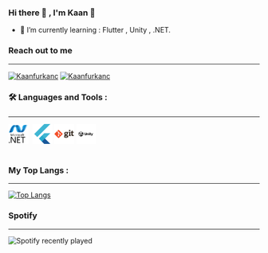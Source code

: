 ### Hi there 👋 , I'm Kaan 🙂




- 🌱 I’m currently learning : Flutter , Unity , .NET. 

### Reach out to me 

<hr>

<p align="left">
<a href="https://www.linkedin.com/in/kaan-furkan-%C3%A7ak%C4%B1ro%C4%9Flu-bb86b1211/" target="blank"><img align="center" src="https://unpkg.com/simple-icons@v6/icons/linkedin.svg" alt="Kaanfurkanc" height="30" widht="40" /></a>
<a href="https://www.instagram.com/kaanfurkanc/?hl=tr" target="blank"><img align="center" src="https://unpkg.com/simple-icons@v6/icons/instagram.svg" alt="Kaanfurkanc" height="30" widht="40" /></a>
</p>

### :hammer_and_wrench: Languages and Tools :
###

<hr> 

<div>
  <img src="https://github.com/devicons/devicon/blob/master/icons/dot-net/dot-net-original-wordmark.svg" title=".NET" alt=".NET" width="40" height"40"/>&nbsp;
  <img src="https://github.com/devicons/devicon/blob/master/icons/flutter/flutter-original.svg" title="Flutter" alt="Flutter" width="40" height="40"/>
  <img src="https://github.com/devicons/devicon/blob/master/icons/git/git-original-wordmark.svg" title="Git" **alt="Git" width="40" height="40"/>
   <img src="https://github.com/devicons/devicon/blob/master/icons/unity/unity-original-wordmark.svg" title="Unity" alt="Unity" width="40" height="40"/>

  
</div>

</br>

### My Top Langs :
<hr>

[![Top Langs](https://github-readme-stats.vercel.app/api/top-langs/?username=Kaanfurkanc)](https://github.com/anuraghazra/github-readme-stats)

### Spotify

<hr>

![Spotify recently played](https://spotify-recently-played-readme.vercel.app/api?user=21kr227nv3uya3wgp35kvpgba&count=1)

